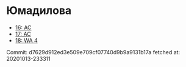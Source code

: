 # Юмадилова
- [16: AC](16.md)
- [17: AC](17.md)
- [18: WA 4](18.md)

Commit: d7629d912ed3e509e709cf07740d9b9a9131b17a
 fetched at: 20201013-233311
